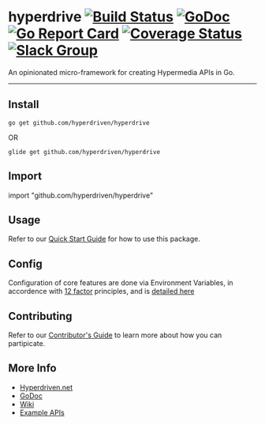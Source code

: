 # hyperdrive [![Build Status](https://travis-ci.org/hyperdriven/hyperdrive.svg?branch=master)](https://travis-ci.org/hyperdriven/hyperdrive) [![GoDoc](https://godoc.org/github.com/hyperdriven/hyperdrive?status.svg)](https://godoc.org/github.com/hyperdriven/hyperdrive) [![Go Report Card](https://goreportcard.com/badge/github.com/hyperdriven/hyperdrive)](https://goreportcard.com/report/github.com/hyperdriven/hyperdrive) [![Coverage Status](https://coveralls.io/repos/github/hyperdriven/hyperdrive/badge.svg?branch=master)](https://coveralls.io/github/hyperdriven/hyperdrive?branch=master) [![Slack Group](https://slack.hyperdriven.net/badge.svg)](https://slack.hyperdriven.net)

An opinionated micro-framework for creating Hypermedia APIs in Go.

---

## Install

    go get github.com/hyperdriven/hyperdrive

OR

    glide get github.com/hyperdriven/hyperdrive
                                    
## Import

  import "github.com/hyperdriven/hyperdrive"
                               
## Usage
  
Refer to our [Quick Start Guide](https://hyperdriven.net/quick-start/) for how to use this package.
                                                                    
## Config                                                           

Configuration of core features are done via Environment Variables, in accordence with [12 factor](https://12factor.net/config) principles, and is [detailed here](https://hyperdriven.net/configuration/)

## Contributing

Refer to our [Contributor's Guide](https://hyperdriven.net/contributing/) to learn more about how you can partipicate.

## More Info

  - [Hyperdriven.net](https://hyperdriven.net/)
  - [GoDoc](https://godoc.org/github.com/hyperdriven/hyperdrive)
  - [Wiki](https://github.com/hyperdriven/hyperdrive/wiki)
  - [Example APIs](https://github.com/hyperdriven/hyperdrive-examples)
